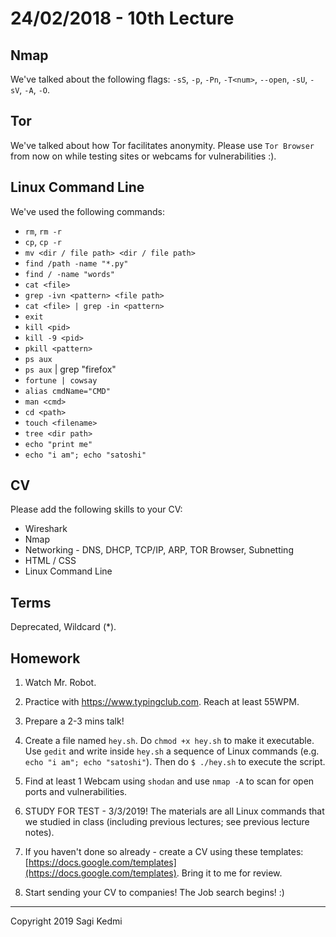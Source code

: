 # 24/02/2018 - 10th Lecture

## Nmap

We've talked about the following flags: `-sS`, `-p`, `-Pn`, `-T<num>`, `--open`,
`-sU`, `-sV`, `-A`, `-O`.

## Tor

We've talked about how Tor facilitates anonymity. Please use `Tor Browser`
from now on while testing sites or webcams for vulnerabilities :).

## Linux Command Line

We've used the following commands:

- `rm`, `rm -r`
- `cp`, `cp -r`
- `mv <dir / file path> <dir / file path>`
- `find /path -name "*.py"`
- `find / -name "words"`
- `cat <file>`
- `grep -ivn <pattern> <file path>`
- `cat <file> | grep -in <pattern>`
- `exit`
- `kill <pid>`
- `kill -9 <pid>`
- `pkill <pattern>`
- `ps aux`
- `ps aux` | grep "firefox"
- `fortune | cowsay`
- `alias cmdName="CMD"`
- `man <cmd>`
- `cd <path>`
- `touch <filename>`
- `tree <dir path>`
- `echo "print me"`
- `echo "i am"; echo "satoshi"`


## CV

Please add the following skills to your CV:

- Wireshark
- Nmap
- Networking - DNS, DHCP, TCP/IP, ARP, TOR Browser, Subnetting
- HTML / CSS
- Linux Command Line

## Terms

Deprecated, Wildcard (\*).

## Homework
1. Watch Mr. Robot.

2. Practice with https://www.typingclub.com. Reach at least 55WPM.

3. Prepare a 2-3 mins talk!

4. Create a file named `hey.sh`. Do `chmod +x hey.sh` to make it executable.
Use `gedit` and write inside `hey.sh` a sequence of Linux commands
(e.g. `echo "i am"; echo "satoshi"`). Then do `$ ./hey.sh` to execute the script.

5. Find at least 1 Webcam using `shodan` and use `nmap -A` to scan for open ports
and vulnerabilities.

6. STUDY FOR TEST - 3/3/2019! The materials are all Linux commands that we
studied in class (including previous lectures; see previous lecture notes).

7. If you haven't done so already - create a CV using these templates: [https://docs.google.com/templates](https://docs.google.com/templates).
Bring it to me for review.

8. Start sending your CV to companies! The Job search begins! :)


<hr>
Copyright 2019 Sagi Kedmi

